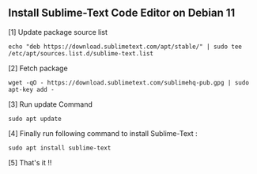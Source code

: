 ## Install Sublime-Text Code Editor on Debian 11

[1] Update package source list

    echo "deb https://download.sublimetext.com/apt/stable/" | sudo tee /etc/apt/sources.list.d/sublime-text.list
[2] Fetch package

    wget -qO - https://download.sublimetext.com/sublimehq-pub.gpg | sudo apt-key add -
[3] Run update Command
    
    sudo apt update
[4] Finally run following command to install Sublime-Text :

    sudo apt install sublime-text

[5] That's it !!
